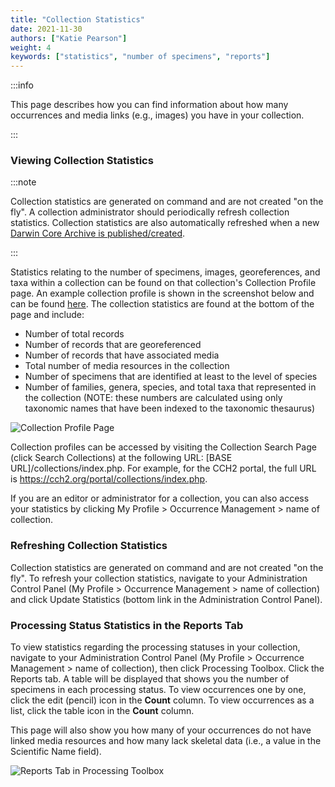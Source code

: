 ```yaml
---
title: "Collection Statistics"
date: 2021-11-30
authors: ["Katie Pearson"]
weight: 4
keywords: ["statistics", "number of specimens", "reports"]
---
```


:::info

This page describes how you can find information about how many occurrences and media links (e.g., images) you have in your collection.

:::

### Viewing Collection Statistics

:::note

Collection statistics are generated on command and are not created "on the fly". A collection administrator should periodically refresh collection statistics. Collection statistics are also automatically refreshed when a new [Darwin Core Archive is published/created](/Collection_Manager_Guide/Data_Publishing/creating_dwca).

:::

Statistics relating to the number of specimens, images, georeferences, and taxa within a collection can be found on that collection's Collection Profile page. An example collection profile is shown in the screenshot below and can be found [here](https://cch2.org/portal/collections/misc/collprofiles.php?collid=12). The collection statistics are found at the bottom of the page and include:

- Number of total records
- Number of records that are georeferenced
- Number of records that have associated media
- Total number of media resources in the collection
- Number of specimens that are identified at least to the level of species
- Number of families, genera, species, and total taxa that represented in the collection (NOTE: these numbers are calculated using only taxonomic names that have been indexed to the taxonomic thesaurus)

![Collection Profile Page](/img/collprofile.png)

Collection profiles can be accessed by visiting the Collection Search Page (click Search Collections) at the following URL: [BASE URL]/collections/index.php. For example, for the CCH2 portal, the full URL is https://cch2.org/portal/collections/index.php.

If you are an editor or administrator for a collection, you can also access your statistics by clicking My Profile > Occurrence Management > name of collection.

### Refreshing Collection Statistics

Collection statistics are generated on command and are not created "on the fly". To refresh your collection statistics, navigate to your Administration Control Panel (My Profile > Occurrence Management > name of collection) and click Update Statistics (bottom link in the Administration Control Panel).

### Processing Status Statistics in the Reports Tab

To view statistics regarding the processing statuses in your collection, navigate to your Administration Control Panel (My Profile > Occurrence Management > name of collection), then click Processing Toolbox. Click the Reports tab. A table will be displayed that shows you the number of specimens in each processing status. To view occurrences one by one, click the edit (pencil) icon in the **Count** column. To view occurrences as a list, click the table icon in the **Count** column.

This page will also show you how many of your occurrences do not have linked media resources and how many lack skeletal data (i.e., a value in the Scientific Name field).

![Reports Tab in Processing Toolbox](/img/reportstab.png)
